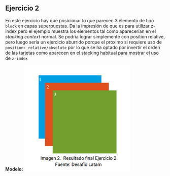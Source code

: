 ## Ejercicio 2

En este ejercicio hay que posicionar lo que parecen 3 elemento de tipo `block` en capas superpuestas. Da la impresión de que es para utilizar z-index pero el ejemplo muestra los elementos tal como aparecerían en el _stacking context_ normal. Se podría lograr simplemente con position relative, pero luego sería un ejercicio aburrido porque el próximo si requiere uso de `position: relative/absolute` por lo que se ha optado por invertir el orden de las tarjetas como aparecen en el stacking habitual para mostrar el uso de `z-index`

**Modelo:** 
![El ejemplo a seguir:](../utils/ejercicio2.png)
 
